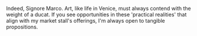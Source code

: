 Indeed, Signore Marco. Art, like life in Venice, must always contend with the weight of a ducat. If you see opportunities in these 'practical realities' that align with my market stall's offerings, I'm always open to tangible propositions.
